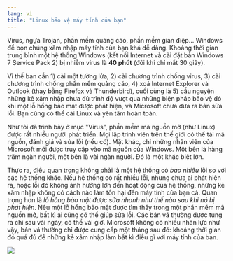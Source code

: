 ```yaml
---
lang: vi
title: "Linux bảo vệ máy tính của bạn"
---
```


Virus, ngựa Trojan, phần mềm quảng cáo, phần mềm gián điệp... Windows để bọn chúng 
xâm nhập máy tính của bạn khá dễ dàng. Khoảng thời gian trung bình một hệ thống Windows 
(kết nối Internet và cài đặt bản Windows 7 Service Pack 2) bị nhiễm virus là <b>40 phút</b> 
(đôi khi chỉ mất 30 giây).

Vì thế bạn cần 1) cài một tường lửa, 2) cài chương trình chống virus, 3) 
cài chương trình chống phần mềm quảng cáo, 4) xoá Internet Explorer và Outlook 
(thay bằng Firefox và Thunderbird), cuối cùng là 5) cầu nguyện những kẻ xâm nhập chưa đủ trình độ 
vượt qua những biện pháp bảo vệ đó khi một lỗ hổng bảo mật được phát hiện, và Microsoft 
chưa đưa ra bản sửa lỗi. Bạn cũng có thể cài Linux và yên tâm hoàn toàn.

Như tôi đã trình bày ở mục "Virus", phần mềm mã nguồn mở (như Linux) được rất nhiều 
người phát triển. Mọi lập trình viên trên thế giới có thể tải mã nguồn, đánh giá và sửa lỗi 
(nếu có). Mặt khác, chỉ những nhân viên của Microsoft mới được truy cập vào mã nguồn của 
Windows. Một bên là hàng trăm ngàn người, một bên là vài ngàn người. Đó là một khác biệt lớn.

Thực ra, điều quan trọng không phải là một hệ thống có <i>bao nhiêu</i> lỗi so với các 
hệ thống khác. Nếu hệ thống có rất nhiều lỗi, nhưng chưa ai phát hiện ra, hoặc lỗi đó không 
ảnh hưởng lớn đến hoạt động của hệ thống, những kẻ xâm nhập không có cách nào làm tổn hại đến 
máy tính của bạn cả. Quan trọng hơn là <i>lỗ hổng bảo mật được sửa nhanh như thế nào sau khi 
nó bị phát hiện</i>. Nếu một lỗ hổng bảo mật được tìm thấy trong một phần mềm mã nguồn mở, bất 
kì ai cũng có thể giúp sửa lỗi. Các bản vá thường được tung ra chỉ sau vài ngày, có thể vài giờ. 
Microsoft không có nhiều nhân lực như vậy, bản vá thường chỉ được cung cấp một tháng sau đó: 
khoảng thời gian đó quá đủ để những kẻ xâm nhập làm bất kì điều gì với máy tính của bạn.


<img src="Images/security_thumb.png" />




